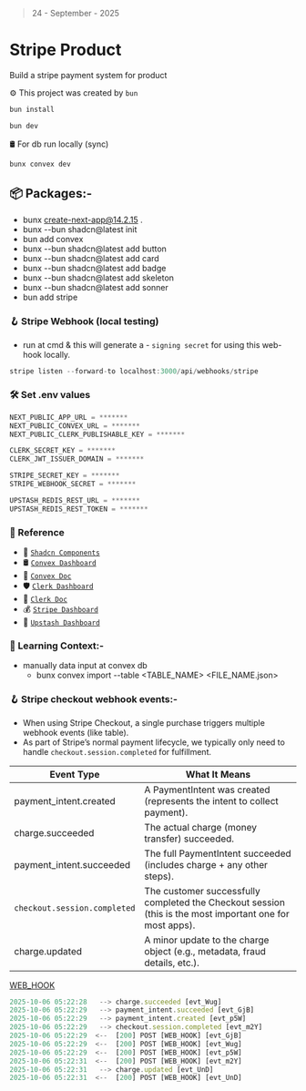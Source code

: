 > 24 - September - 2025

# Stripe Product

Build a stripe payment system for product

⚙️ This project was created by `bun`

```sh
bun install
```

```sh
bun dev
```

🛢️ For db run locally (sync)

```sh
bunx convex dev
```

## 📦 Packages:-

- bunx create-next-app@14.2.15 .
- bunx --bun shadcn@latest init
- bun add convex
- bunx --bun shadcn@latest add button
- bunx --bun shadcn@latest add card
- bunx --bun shadcn@latest add badge
- bunx --bun shadcn@latest add skeleton
- bunx --bun shadcn@latest add sonner
- bun add stripe

### 🪝 Stripe Webhook (local testing)

- run at cmd & this will generate a - `signing secret` for using this web-hook locally.
  
```js
stripe listen --forward-to localhost:3000/api/webhooks/stripe
```

### 🛠️ Set .env values

```js
NEXT_PUBLIC_APP_URL = *******
NEXT_PUBLIC_CONVEX_URL = *******
NEXT_PUBLIC_CLERK_PUBLISHABLE_KEY = *******

CLERK_SECRET_KEY = *******
CLERK_JWT_ISSUER_DOMAIN = *******

STRIPE_SECRET_KEY = *******
STRIPE_WEBHOOK_SECRET = *******

UPSTASH_REDIS_REST_URL = *******
UPSTASH_REDIS_REST_TOKEN = *******
```

### 📎 Reference

- 🎨 [`Shadcn Components`](https://ui.shadcn.com/docs/components)
- 🛢️ [`Convex Dashboard`](https://dashboard.convex.dev)
- 📄 [`Convex Doc`](https://docs.convex.dev)
- 🛡️ [`Clerk Dashboard`](https://dashboard.clerk.com)
- 📄 [`Clerk Doc`](https://clerk.com/docs)
- 💰 [`Stripe Dashboard`](https://dashboard.stripe.com)
- 🎯 [`Upstash Dashboard`](https://console.upstash.com)

### 📝 Learning Context:-

- manually data input at convex db
  - bunx convex import --table <TABLE_NAME> <FILE_NAME.json>

### 🪝 Stripe checkout webhook events:-

- When using Stripe Checkout, a single purchase triggers multiple webhook events (like table).
- As part of Stripe’s normal payment lifecycle, we typically only need to handle `checkout.session.completed` for fulfillment.

| Event Type                  | What It Means                                                                     |
|-----------------------------|-----------------------------------------------------------------------------------|
|payment_intent.created       | A PaymentIntent was created (represents the intent to collect payment).           |
|charge.succeeded             | The actual charge (money transfer) succeeded.                                     |
|payment_intent.succeeded     | The full PaymentIntent succeeded (includes charge + any other steps).             |
|`checkout.session.completed` | The customer successfully completed the Checkout session (this is the most important one for most apps).|
|charge.updated               | A minor update to the charge object (e.g., metadata, fraud details, etc.).        |

[WEB_HOOK][hookLink]

[hookLink]: http://localhost:3000/api/webhooks/stripe

```js
2025-10-06 05:22:28   --> charge.succeeded [evt_Wug]
2025-10-06 05:22:29   --> payment_intent.succeeded [evt_GjB]
2025-10-06 05:22:29   --> payment_intent.created [evt_p5W]
2025-10-06 05:22:29   --> checkout.session.completed [evt_m2Y]
2025-10-06 05:22:29  <--  [200] POST [WEB_HOOK] [evt_GjB]
2025-10-06 05:22:29  <--  [200] POST [WEB_HOOK] [evt_Wug]
2025-10-06 05:22:29  <--  [200] POST [WEB_HOOK] [evt_p5W]
2025-10-06 05:22:31  <--  [200] POST [WEB_HOOK] [evt_m2Y]
2025-10-06 05:22:31   --> charge.updated [evt_UnD]
2025-10-06 05:22:31  <--  [200] POST [WEB_HOOK] [evt_UnD]
```
